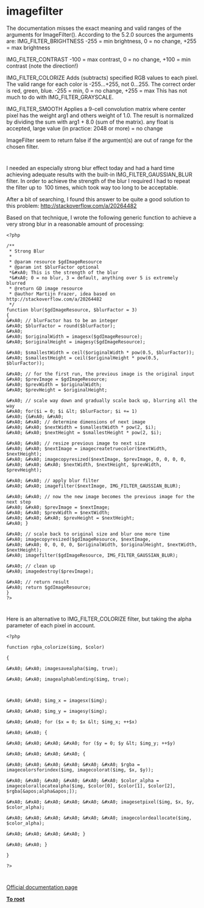 # imagefilter





The documentation misses the exact meaning and valid ranges of the arguments for ImageFilter(). According to the 5.2.0 sources the arguments are:
IMG_FILTER_BRIGHTNESS
-255 = min brightness, 0 = no change, +255 = max brightness

IMG_FILTER_CONTRAST
-100 = max contrast, 0 = no change, +100 = min contrast (note the direction!)

IMG_FILTER_COLORIZE
Adds (subtracts) specified RGB values to each pixel. The valid range for each color is -255...+255, not 0...255. The correct order is red, green, blue.
-255 = min, 0 = no change, +255 = max
This has not much to do with IMG_FILTER_GRAYSCALE.

IMG_FILTER_SMOOTH
Applies a 9-cell convolution matrix where center pixel has the weight arg1 and others weight of 1.0. The result is normalized by dividing the sum with arg1 + 8.0 (sum of the matrix).
any float is accepted, large value (in practice: 2048 or more) = no change

ImageFilter seem to return false if the argument(s) are out of range for the chosen filter.

  

#



I needed an especially strong blur effect today and had a hard time achieving adequate results with the built-in IMG_FILTER_GAUSSIAN_BLUR filter. In order to achieve the strength of the blur I required I had to repeat the filter up to&#xA0; 100 times, which took way too long to be acceptable.

After a bit of searching, I found this answer to be quite a good solution to this problem: http://stackoverflow.com/a/20264482

Based on that technique, I wrote the following generic function to achieve a very strong blur in a reasonable amount of processing:



```
<?php 

/**
 * Strong Blur
 *
 * @param resource $gdImageResource 
 * @param int $blurFactor optional 
 *&#xA0; This is the strength of the blur
 *&#xA0; 0 = no blur, 3 = default, anything over 5 is extremely blurred
 * @return GD image resource
 * @author Martijn Frazer, idea based on http://stackoverflow.com/a/20264482
 */
function blur($gdImageResource, $blurFactor = 3)
{
&#xA0; // blurFactor has to be an integer
&#xA0; $blurFactor = round($blurFactor);
&#xA0; 
&#xA0; $originalWidth = imagesx($gdImageResource);
&#xA0; $originalHeight = imagesy($gdImageResource);

&#xA0; $smallestWidth = ceil($originalWidth * pow(0.5, $blurFactor));
&#xA0; $smallestHeight = ceil($originalHeight * pow(0.5, $blurFactor));

&#xA0; // for the first run, the previous image is the original input
&#xA0; $prevImage = $gdImageResource;
&#xA0; $prevWidth = $originalWidth;
&#xA0; $prevHeight = $originalHeight;

&#xA0; // scale way down and gradually scale back up, blurring all the way
&#xA0; for($i = 0; $i &lt; $blurFactor; $i += 1)
&#xA0; {&#xA0; &#xA0; 
&#xA0; &#xA0; // determine dimensions of next image
&#xA0; &#xA0; $nextWidth = $smallestWidth * pow(2, $i);
&#xA0; &#xA0; $nextHeight = $smallestHeight * pow(2, $i);

&#xA0; &#xA0; // resize previous image to next size
&#xA0; &#xA0; $nextImage = imagecreatetruecolor($nextWidth, $nextHeight);
&#xA0; &#xA0; imagecopyresized($nextImage, $prevImage, 0, 0, 0, 0, 
&#xA0; &#xA0; &#xA0; $nextWidth, $nextHeight, $prevWidth, $prevHeight);

&#xA0; &#xA0; // apply blur filter
&#xA0; &#xA0; imagefilter($nextImage, IMG_FILTER_GAUSSIAN_BLUR);

&#xA0; &#xA0; // now the new image becomes the previous image for the next step
&#xA0; &#xA0; $prevImage = $nextImage;
&#xA0; &#xA0; $prevWidth = $nextWidth;
&#xA0; &#xA0; &#xA0; $prevHeight = $nextHeight;
&#xA0; }

&#xA0; // scale back to original size and blur one more time
&#xA0; imagecopyresized($gdImageResource, $nextImage, 
&#xA0; &#xA0; 0, 0, 0, 0, $originalWidth, $originalHeight, $nextWidth, $nextHeight);
&#xA0; imagefilter($gdImageResource, IMG_FILTER_GAUSSIAN_BLUR);

&#xA0; // clean up
&#xA0; imagedestroy($prevImage);

&#xA0; // return result
&#xA0; return $gdImageResource;
}
?>
```



  

#



Here is an alternative to IMG_FILTER_COLORIZE filter, but taking the alpha parameter of each pixel in account.





```
<?php

function rgba_colorize($img, $color)

{

&#xA0; &#xA0; imagesavealpha($img, true);

&#xA0; &#xA0; imagealphablending($img, true);



&#xA0; &#xA0; $img_x = imagesx($img);

&#xA0; &#xA0; $img_y = imagesy($img);

&#xA0; &#xA0; for ($x = 0; $x &lt; $img_x; ++$x)

&#xA0; &#xA0; {

&#xA0; &#xA0; &#xA0; &#xA0; for ($y = 0; $y &lt; $img_y; ++$y)

&#xA0; &#xA0; &#xA0; &#xA0; {

&#xA0; &#xA0; &#xA0; &#xA0; &#xA0; &#xA0; $rgba = imagecolorsforindex($img, imagecolorat($img, $x, $y));

&#xA0; &#xA0; &#xA0; &#xA0; &#xA0; &#xA0; $color_alpha = imagecolorallocatealpha($img, $color[0], $color[1], $color[2], $rgba[&apos;alpha&apos;]);

&#xA0; &#xA0; &#xA0; &#xA0; &#xA0; &#xA0; imagesetpixel($img, $x, $y, $color_alpha);

&#xA0; &#xA0; &#xA0; &#xA0; &#xA0; &#xA0; imagecolordeallocate($img, $color_alpha);

&#xA0; &#xA0; &#xA0; &#xA0; }

&#xA0; &#xA0; }

}

?>
```



  

#

[Official documentation page](https://www.php.net/manual/en/function.imagefilter.php)

**[To root](/README.md)**